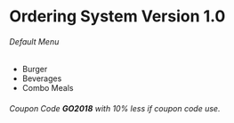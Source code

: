 # Ordering System Version 1.0

###### Default Menu

* Burger
* Beverages
* Combo Meals

###### Coupon Code **GO2018** with *10%* less if coupon code use.
